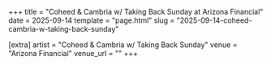 +++
title = "Coheed & Cambria w/ Taking Back Sunday at Arizona Financial"
date = 2025-09-14
template = "page.html"
slug = "2025-09-14-coheed-cambria-w-taking-back-sunday"

[extra]
artist = "Coheed & Cambria w/ Taking Back Sunday"
venue = "Arizona Financial"
venue_url = ""
+++

